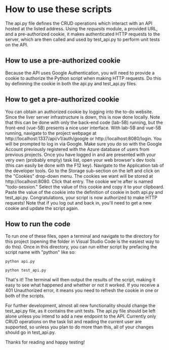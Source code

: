 <h1>How to use these scripts</h1>

The api.py file defines the CRUD operations which interact with an API hosted at the listed address. Using the *requests* module, a provided URL, and a pre-authorized cookie, it makes authenticated HTTP requests to the server, which are then called and used by test_api.py to perform unit tests on the API.

<h2>How to use a pre-authorized cookie</h2>
Because the API uses Google Authentication, you will need to provide a cookie to authorize the Python script when making HTTP requests. Do this by definining the cookie in both the api.py and test_api.py files. 

<h2>How to get a pre-authorized cookie</h2>
You can obtain an authorized cookie by logging into the to-do website. Since the liver server infrastructure is down, this is now done locally. 
  Note that this can be done with only the back-end code (lab-5B) running, but the front-end (vue-5B) presents a nice user interface. 
With lab-5B and vue-5B running, navigate to the project webpage at http://localhost:1337/api/v1/auth/google or http://localhost:8080/login. You will be prompted to log in via Google. Make sure you do so with the Google Account previously registered with the Azure database of users from previous projects.
Once you have logged in and are presented with your very own (probably empty) task list, open your web browser's dev tools (this can easily be done with the F12 key). 
Navigate to the Application tab of the developer tools.
Go to the Storage sub-section on the left and click on the "Cookies" drop-down menu.
The cookies we want will be stored at http://localhost:8080. Click that entry.
The cookie we're after is named "todo-session." Select the value of this cookie and copy it to your clipboard.
Paste the value of the cookie into the definition of cookie in both api.py and test_api.py.
Congratulations, your script is now authorized to make HTTP requests! Note that if you log out and back in, you'll need to get a new cookie and update the script again. 

<h2>How to run the code</h2>
To run one of these files, open a terminal and navigate to the directory for this project (opening the folder in Visual Studio Code is the easiest way to do this). Once in this directory, you can run either script by prefacing the script name with "python" like so:

<pre><code>python api.py</pre></code>
<pre><code>python test_api.py</pre></code>

That's it! The terminal will then output the results of the script, making it easy to see what happened and whether or not it worked. If you receive a 401 Unauthorized error, it means you need to refresh the cookie in one or both of the scripts. 

For further development, almost all new functionality should change the test_api.py file, as it contains the unit tests. The api.py file should be left alone unless you intend to add a new endpoint to the API. Currently only CRUD operations on the task list and reading the current user are supported, so unless you plan to do more than this, all of your changes should go in test_api.py.

Thanks for reading and happy testing!
